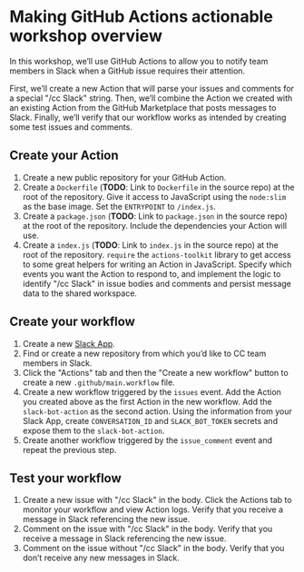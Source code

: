 # Making GitHub Actions actionable workshop overview

In this workshop, we’ll use GitHub Actions to allow you to notify team members in Slack when a GitHub issue requires their attention.

First, we’ll create a new Action that will parse your issues and comments for a special "/cc Slack" string. Then, we’ll combine the Action we created with an existing Action from the GitHub Marketplace that posts messages to Slack. Finally, we’ll verify that our workflow works as intended by creating some test issues and comments.

## Create your Action

1. Create a new public repository for your GitHub Action.
1. Create a `Dockerfile` (**TODO**: Link to `Dockerfile` in the source repo) at the root of the repository. Give it access to JavaScript using the `node:slim` as the base image. Set the `ENTRYPOINT` to `/index.js`.
1. Create a `package.json` (**TODO**: Link to `package.json` in the source repo) at the root of the repository. Include the dependencies your Action will use.
1. Create a `index.js` (**TODO**: Link to `index.js` in the source repo) at the root of the repository. `require` the `actions-toolkit` library to get access to some great helpers for writing an Action in JavaScript. Specify which events you want the Action to respond to, and implement the logic to identify "/cc Slack" in issue bodies and comments and persist message data to the shared workspace.

## Create your workflow

1. Create a new [Slack App](https://api.slack.com/apps?new_app=1).
1. Find or create a new repository from which you’d like to CC team members in Slack.
1. Click the "Actions" tab and then the "Create a new workflow" button to create a new `.github/main.workflow` file.
1. Create a new workflow triggered by the `issues` event. Add the Action you created above as the first Action in the new workflow. Add the `slack-bot-action` as the second action. Using the information from your Slack App, create `CONVERSATION_ID` and `SLACK_BOT_TOKEN` secrets and expose them to the `slack-bot-action`.
1. Create another workflow triggered by the `issue_comment` event and repeat the previous step.

## Test your workflow

1. Create a new issue with "/cc Slack" in the body. Click the Actions tab to monitor your workflow and view Action logs. Verify that you receive a message in Slack referencing the new issue.
2. Comment on the issue with "/cc Slack" in the body. Verify that you receive a message in Slack referencing the new issue.
3. Comment on the issue without "/cc Slack" in the body. Verify that you don’t receive any new messages in Slack.
